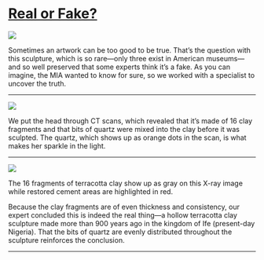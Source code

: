 # [Real or Fake?](http://artsmia.github.io/griot/#/stories/207)

![](http://cdn.dx.artsmia.org/thumbs/tn_mia_5021127.jpg)

Sometimes an artwork can be too good to be true. That’s the question with this sculpture, which is so rare—only three exist in American museums—and so well preserved that some experts think it’s a fake. As you can imagine, the MIA wanted to know for sure, so we worked with a specialist to uncover the truth.

---

![](http://cdn.dx.artsmia.org/thumbs/tn_121129-04IfeHeadMIA-2.jpg)

We put the head through CT scans, which revealed that it’s made of 16 clay fragments and that bits of quartz were mixed into the clay before it was sculpted. The quartz, which shows up as orange dots in the scan, is what makes her sparkle in the light.

---

![](http://cdn.dx.artsmia.org/thumbs/tn_121129-04IfeHeadMIA-15.jpg)

The 16 fragments of terracotta clay show up as gray on this X-ray image while restored cement areas are highlighted in red.

Because the clay fragments are of even thickness and consistency, our expert concluded this is indeed the real thing—a hollow terracotta clay sculpture made more than 900 years ago in the kingdom of Ife (present-day Nigeria). That the bits of quartz are evenly distributed throughout the sculpture reinforces the conclusion.

---
